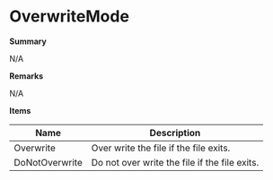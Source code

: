# OverwriteMode

**Summary**

N/A

**Remarks**

N/A

**Items**

|Name|Description|
|---|---|
|Overwrite|Over write the file if the file exits.|
|DoNotOverwrite|Do not over write the file if the file exits.|

